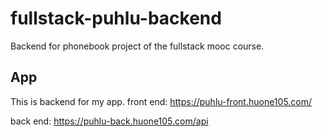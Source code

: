 # fullstack-puhlu-backend
Backend for phonebook project of the fullstack mooc course.

## App

This is backend for my app.
front end: https://puhlu-front.huone105.com/

back end: https://puhlu-back.huone105.com/api

